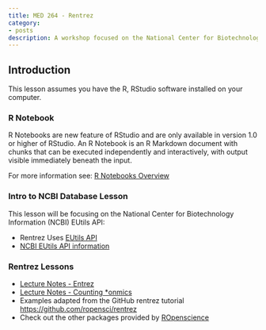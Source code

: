 ```yaml
---
title: MED 264 - Rentrez
category:
- posts
description: A workshop focused on the National Center for Biotechnology Information (NCBI) EUtils API's.
---
```


## Introduction

This lesson assumes you have the R, RStudio software installed on your computer.

### R Notebook

R Notebooks are new feature of RStudio and are only available in version 1.0 or higher of RStudio. An R Notebook is an R Markdown document with chunks that can be executed independently and interactively, with output visible immediately beneath the input.

For more information see: [R Notebooks Overview](https://rmarkdown.rstudio.com/r_notebooks.html)

### Intro to NCBI Database Lesson
This lesson will be focusing on the National Center for Biotechnology Information (NCBI) EUtils API:

* Rentrez Uses [EUtils API](https://www.ncbi.nlm.nih.gov/books/NBK25500/)
* [NCBI EUtils API information](https://www.ncbi.nlm.nih.gov/home/develop/api/)

### Rentrez Lessons

* [Lecture Notes - Entrez](https://ucsdlib.github.io/2017-med264/episodes/01_rentrez_episode.html)
* [Lecture Notes - Counting *onmics](https://ucsdlib.github.io/2017-med264/episodes/02_entrez_search.html)
* Examples adapted from the GitHub rentrez tutorial https://github.com/ropensci/rentrez
* Check out the other packages provided by [ROpenscience](https://ropensci.org/)

